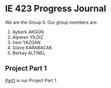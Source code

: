 # IE 423 Progress Journal

We are the Group 0. Our group members are:
1. Ayberk AKGÜN
2. Alperen YILDIZ
3. İrem YAZGAN
4. Gülce KARABACAK
5. Berkay ALTINEL

## Project Part 1

[Part1](Homework_1_IE423.html) is our Project Part 1.
